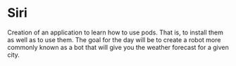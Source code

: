 # Siri

Creation of an application to learn how to use pods. That is, to install them as well as to use them. The goal for the day will be to create a robot more commonly known as a bot that will give you the weather forecast for a given city.
